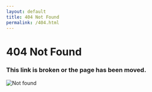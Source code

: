 ```yaml
---
layout: default
title: 404 Not Found
permalink: /404.html
---
```


<div class="text-center">
  <h1>404 Not Found</h1>
  <h3>This link is broken or the page has been moved.</h3>
  <p><img src="{{ 'assets/img/404-pizza-box.jpg' | relative_url }}" alt="Not found" /></p>
</div>

